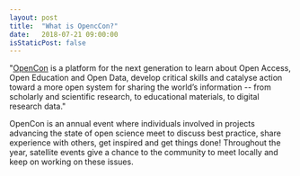 ```yaml
---
layout: post
title:  "What is OpencCon?"
date:   2018-07-21 09:00:00
isStaticPost: false
---
```


"[OpenCon](http://www.opencon2017.org "OpenCon Homepage") is a platform for the next generation to learn about Open Access, Open Education and Open Data, develop critical skills and catalyse action toward a more open system for sharing the world’s information -- from scholarly and scientific research, to educational materials, to digital research data."

OpenCon is an annual event where individuals involved in projects advancing the state of open science meet to discuss best practice, share experience with others, get inspired and get things done! Throughout the year, satellite events give a chance to the community to meet locally and keep on working on these issues.
